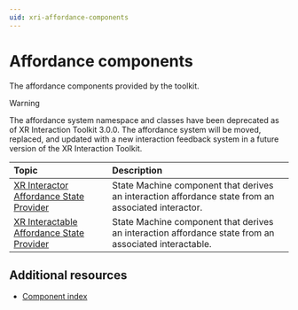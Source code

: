 ```yaml
---
uid: xri-affordance-components
---
```


# Affordance components

The affordance components provided by the toolkit.

> [!WARNING]
> The affordance system namespace and classes have been deprecated as of XR Interaction Toolkit 3.0.0. The affordance system will be moved, replaced, and updated with a new interaction feedback system in a future version of the XR Interaction Toolkit.

| **Topic**             | **Description**         |
| :-------------------- | :----------------------- |
| [XR Interactor Affordance State Provider](xr-interactor-affordance-state-provider.md)     | State Machine component that derives an interaction affordance state from an associated interactor. |
| [XR Interactable Affordance State Provider](xr-interactable-affordance-state-provider.md) | State Machine component that derives an interaction affordance state from an associated interactable. |

## Additional resources

* [Component index](components.md)
